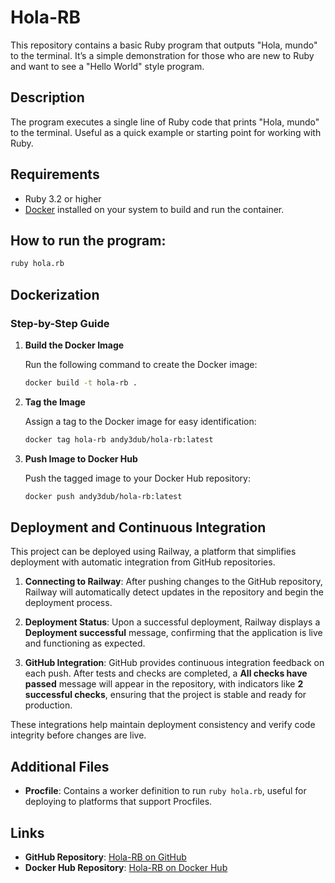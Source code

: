 # Hola-RB 
This repository contains a basic Ruby program that outputs "Hola, mundo" to the terminal. It’s a simple demonstration for those who are new to Ruby and want to see a "Hello World" style program.

## Description 
The program executes a single line of Ruby code that prints "Hola, mundo" to the terminal. Useful as a quick example or starting point for working with Ruby.

## Requirements 
- Ruby 3.2 or higher
- [Docker](https://docs.docker.com/get-started/get-docker/) installed on your system to build and run the container.

## How to run the program: 
```bash
ruby hola.rb
```

## Dockerization 
### Step-by-Step Guide
1. **Build the Docker Image**

   Run the following command to create the Docker image:

   ```bash
   docker build -t hola-rb .
   ```

2. **Tag the Image**

   Assign a tag to the Docker image for easy identification:

   ```bash
   docker tag hola-rb andy3dub/hola-rb:latest
   ```

3. **Push Image to Docker Hub**

   Push the tagged image to your Docker Hub repository:

   ```bash
   docker push andy3dub/hola-rb:latest
   ```

## Deployment and Continuous Integration

This project can be deployed using Railway, a platform that simplifies deployment with automatic integration from GitHub repositories.

1. **Connecting to Railway**: 
   After pushing changes to the GitHub repository, Railway will automatically detect updates in the repository and begin the deployment process.

2. **Deployment Status**:
   Upon a successful deployment, Railway displays a **Deployment successful** message, confirming that the application is live and functioning as expected.

3. **GitHub Integration**:
   GitHub provides continuous integration feedback on each push. After tests and checks are completed, a **All checks have passed** message will appear in the repository, with indicators like **2 successful checks**, ensuring that the project is stable and ready for production.

These integrations help maintain deployment consistency and verify code integrity before changes are live.

## Additional Files
- **Procfile**: Contains a worker definition to run `ruby hola.rb`, useful for deploying to platforms that support Procfiles.

## Links 
- **GitHub Repository**: [Hola-RB on GitHub](https://github.com/jallangap/hola-rb)
- **Docker Hub Repository**: [Hola-RB on Docker Hub](https://hub.docker.com/r/andy3dub/hola-rb)
